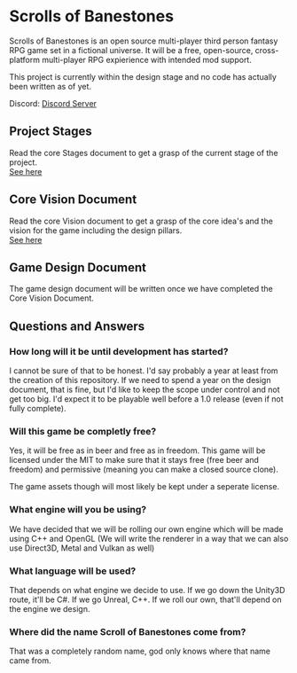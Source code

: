 # Scrolls of Banestones

Scrolls of Banestones is an open source multi-player third person fantasy RPG game set in a fictional universe.
It will be a free, open-source, cross-platform multi-player RPG expierience with intended mod support.

This project is currently within the design stage and no code has actually been written as of yet.

Discord: [Discord Server](https://discord.gg/gbrBvNH)

## Project Stages
Read the core Stages document to get a grasp of the current stage of the project.  
[See here](../master/Documentation/Stages.md)

## Core Vision Document
Read the core Vision document to get a grasp of the core idea's and the vision for the game including the design pillars.  
[See here](../master/Documentation/CoreVision.md)

## Game Design Document
The game design document will be written once we have completed the Core Vision Document.

## Questions and Answers
### How long will it be until development has started?
I cannot be sure of that to be honest. I'd say probably a year at least from the creation of this repository. If we need to spend a year on the design document, that is fine, but I'd like to keep the scope under control and not get too big. I'd expect it to be playable well before a 1.0 release (even if not fully complete).

### Will this game be completly free?
Yes, it will be free as in beer and free as in freedom. This game will be licensed under the MIT to make sure that it stays free (free beer and freedom) and permissive (meaning you can make a closed source clone).

The game assets though will most likely be kept under a seperate license.

### What engine will you be using?
We have decided that we will be rolling our own engine which will be made using C++ and OpenGL (We will write the renderer in a way that we can also use Direct3D, Metal and Vulkan as well)

### What language will be used?
That depends on what engine we decide to use. If we go down the Unity3D route, it'll be C#. If we go Unreal, C++. If we roll our own, that'll depend on the engine we design.

### Where did the name Scroll of Banestones come from?
That was a completely random name, god only knows where that name came from.
